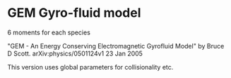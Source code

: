 GEM Gyro-fluid model
====================

6 moments for each species

"GEM - An Energy Conserving Electromagnetic Gyrofluid Model"
by Bruce D Scott. arXiv:physics/0501124v1 23 Jan 2005

This version uses global parameters for collisionality etc.
